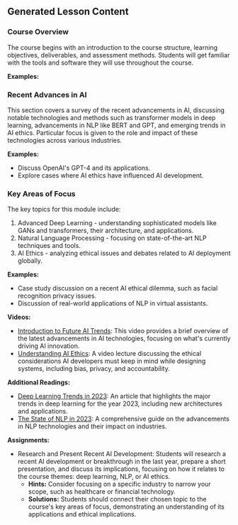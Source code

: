 

## Generated Lesson Content

### Course Overview

The course begins with an introduction to the course structure, learning objectives, deliverables, and assessment methods. Students will get familiar with the tools and software they will use throughout the course.

**Examples:**

### Recent Advances in AI

This section covers a survey of the recent advancements in AI, discussing notable technologies and methods such as transformer models in deep learning, advancements in NLP like BERT and GPT, and emerging trends in AI ethics. Particular focus is given to the role and impact of these technologies across various industries.

**Examples:**
- Discuss OpenAI's GPT-4 and its applications.
- Explore cases where AI ethics have influenced AI development.

### Key Areas of Focus

The key topics for this module include: 
1. Advanced Deep Learning - understanding sophisticated models like GANs and transformers, their architecture, and applications.
2. Natural Language Processing - focusing on state-of-the-art NLP techniques and tools.
3. AI Ethics - analyzing ethical issues and debates related to AI deployment globally.

**Examples:**
- Case study discussion on a recent AI ethical dilemma, such as facial recognition privacy issues.
- Discussion of real-world applications of NLP in virtual assistants.

**Videos:**
- [Introduction to Future AI Trends](https://www.example.com/video1): This video provides a brief overview of the latest advancements in AI technologies, focusing on what's currently driving AI innovation.
- [Understanding AI Ethics](https://www.example.com/video2): A video lecture discussing the ethical considerations AI developers must keep in mind while designing systems, including bias, privacy, and accountability.

**Additional Readings:**
- [Deep Learning Trends in 2023](https://www.example.com/article1): An article that highlights the major trends in deep learning for the year 2023, including new architectures and applications.
- [The State of NLP in 2023](https://www.example.com/article2): A comprehensive guide on the advancements in NLP technologies and their impact on industries.

**Assignments:**
- Research and Present Recent AI Development: Students will research a recent AI development or breakthrough in the last year, prepare a short presentation, and discuss its implications, focusing on how it relates to the course themes: deep learning, NLP, or AI ethics.
  - **Hints:** Consider focusing on a specific industry to narrow your scope, such as healthcare or financial technology.
  - **Solutions:** Students should connect their chosen topic to the course's key areas of focus, demonstrating an understanding of its applications and ethical implications.

